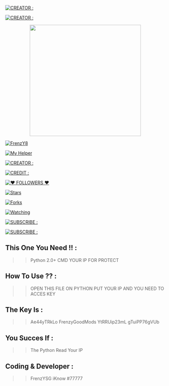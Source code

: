 <a href="https://github.com/FrenzY8"><img title="CREATOR :" src="https://img.shields.io/badge/PROJECT FILE NAME : -FrenzY X DDOS-yellow.svg?style=for-the-badge&logo=github"></a>

<a href="https://github.com/FrenzY8"><img title="CREATOR :" src="https://img.shields.io/badge/WHAT YOU NEED?  : -YOU NEED TO SUBSCRIBE FrenzY8-red.svg?style=for-the-badge&logo=github"></a>

<p align="center">

</p>

<p align="center">

<img src="https://camo.githubusercontent.com/9c184e56a76795eaeb8e7584424520de07a9aa4db57323f626ef9ff7730f62b9/68747470733a2f2f6d656469612e67697068792e636f6d2f6d656469612f34644d3155373661415133646245366263332f67697068792e676966" width="350" height="350"/>

</p>

<p align="center">

<a href="#"><img title="FrenzY8" src="https://img.shields.io/badge/🏷 FrenzY8 MODS 🏷-blue?colorA=%000000&colorB=%ffffff&style=for-the-badge"></a>

</a>

<p align="center">

<a href="#"><img title="My Helper" src="https://img.shields.io/badge/⚜ iKnow #77777 ⚜-black?colorA=%000000&colorB=%ffffff&style=for-the-badge"></a>

</p>

<p align="center">

<a href="https://github.com/FrenzY8"><img title="CREATOR :" src="https://img.shields.io/badge/DEVELOPER : -FrenzYSG-yellow.svg?style=for-the-badge&logo=github"></a>

<p align="center">

<a href="https://github.com/FrenzY8"><img title="CREDIT :" src="https://img.shields.io/badge/HELPER CODED : -iKnow #77777-yellow.svg?style=for-the-badge&logo=github"></a>

</p>

<p align="center">

<a href="https://instagram.com/kenajaga.exe/followers"><img title="❤ FOLLOWERS ❤" src="https://img.shields.io/github/followers/mhankbarbar?color=yellow&style=flat-square"></a>

<a href="https://github.com/MhankBarBar/whatsapp-bot/stargazers/"><img title="Stars" src="https://img.shields.io/github/stars/bennyganteng/bennybotwa?color=red&style=flat-square"></a>

<a href="https://github.com/MhankBarBar/whatsapp-bot/network/members"><img title="Forks" src="https://img.shields.io/github/forks/FrenzY8/iFrenzY-X-BENNY?color=red&style=flat-square"></a>

<a href="https://github.com/MhankBarBar/whatsapp-bot"><img title="Watching" src="https://img.shields.io/github/watchers/mhankbarbar/whatsapp-bot?label=Watchers&color=blue&style=flat-square"></a>

</p>

<a href="https://youtube.com/bennyhidayat"><img title="SUBSCRIBE :" src="https://img.shields.io/badge/SUBSCRIBE : -BennyHidayat-blue.svg?style=for-the-badge&logo=github"></a>

</p>

<a href="https://youtube.com/FrenzY8"><img title="SUBSCRIBE :" src="https://img.shields.io/badge/SUBSCRIBE : -FrenzY8-yellow.svg?style=for-the-badge&logo=github"></a>

## This One You Need !! :
>> Python 2.0+
>> CMD
>> YOUR IP FOR PROTECT

## How To Use ?? :
>> OPEN THIS FILE
>> ON PYTHON PUT YOUR IP
>> AND YOU NEED TO ACCES KEY

## The Key Is :
>> Ae44yTRkLo
>> FrenzyGoodMods
>> YtRRUip23mL
>> gTuiPP76gVUb

## You Succes If :
>> The Python Read Your IP

## Coding & Developer :
>> FrenzYSG
>> iKnow #77777


